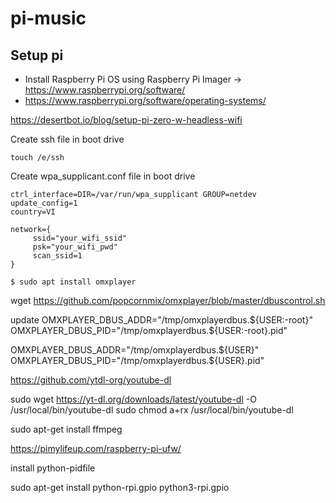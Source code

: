 # pi-music

## Setup pi
- Install Raspberry Pi OS using Raspberry Pi Imager -> https://www.raspberrypi.org/software/
- https://www.raspberrypi.org/software/operating-systems/

https://desertbot.io/blog/setup-pi-zero-w-headless-wifi

Create ssh file in boot drive

```
touch /e/ssh
```

Create wpa_supplicant.conf file in boot drive

```
ctrl_interface=DIR=/var/run/wpa_supplicant GROUP=netdev
update_config=1
country=VI

network={
     ssid="your_wifi_ssid"
     psk="your_wifi_pwd"
     scan_ssid=1
}
```


```
$ sudo apt install omxplayer

```

wget https://github.com/popcornmix/omxplayer/blob/master/dbuscontrol.sh

update 
OMXPLAYER_DBUS_ADDR="/tmp/omxplayerdbus.${USER:-root}"
OMXPLAYER_DBUS_PID="/tmp/omxplayerdbus.${USER:-root}.pid"

OMXPLAYER_DBUS_ADDR="/tmp/omxplayerdbus.${USER}"
OMXPLAYER_DBUS_PID="/tmp/omxplayerdbus.${USER}.pid"

https://github.com/ytdl-org/youtube-dl

sudo wget https://yt-dl.org/downloads/latest/youtube-dl -O /usr/local/bin/youtube-dl
sudo chmod a+rx /usr/local/bin/youtube-dl

sudo apt-get install ffmpeg


https://pimylifeup.com/raspberry-pi-ufw/


install python-pidfile

sudo apt-get install python-rpi.gpio python3-rpi.gpio

